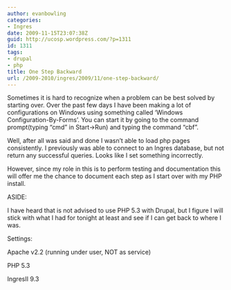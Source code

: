 ```yaml
---
author: evanbowling
categories:
- Ingres
date: 2009-11-15T23:07:38Z
guid: http://ucosp.wordpress.com/?p=1311
id: 1311
tags:
- drupal
- php
title: One Step Backward
url: /2009-2010/ingres/2009/11/one-step-backward/
---
```


Sometimes it is hard to recognize when a problem can be best solved by starting over. Over the past few days I have been making a lot of configurations on Windows using something called &#8216;Windows Configuration-By-Forms&#8217;. You can start it by going to the command prompt(typing &#8220;cmd&#8221; in Start->Run) and typing the command &#8220;cbf&#8221;.

Well, after all was said and done I wasn&#8217;t able to load php pages consistently. I previously was able to connect to an Ingres database, but not return any successful queries. Looks like I set something incorrectly.

However, since my role in this is to perform testing and documentation this will offer me the chance to document each step as I start over with my PHP install.

ASIDE:
  
I have heard that is not advised to use PHP 5.3 with Drupal, but I figure I will stick with what I had for tonight at least and see if I can get back to where I was.

Settings:
  
Apache v2.2 (running under user, NOT as service)
  
PHP 5.3
  
IngresII 9.3